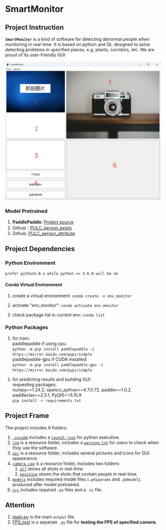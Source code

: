 # SmartMonitor

## Project Instruction

***`SmartMonitor`*** is a kind of software for detecting abnormal people when monitoring in real-time. It is based on python and Qt, designed to solve detecting problems in specified places, e.g. plants, corridors, etc. We are proud of its user-friendly GUI:  

![SmartMonitor GUI](pic\SmartMonitor_GUI.png "SmartMonitor GUI")

### Model Pretrained

1. **PaddlePaddle**: [Project source](https://aistudio.baidu.com/aistudio/projectdetail/4094475?channel=0&channelType=0&2.sUid=3098242&shared=1&ts=1679025062935 "Open-source project on Baidu PaddlePaddle")
2. Github：[PULC_person_exists](https://github.com/PaddlePaddle/PaddleClas/blob/release/2.4/docs/zh_CN/PULC/PULC_person_exists.md)  
3. Github: [PULC_person_attribute](https://github.com/PaddlePaddle/PaddleClas/blob/release/2.5/docs/zh_CN/models/PULC/PULC_person_attribute.md)

## Project Dependencies

### Python Environment

    prefer python3.8.x while python >= 3.6.0 will be ok

#### Conda Virtual Environment

1. create a virtual environment:
    `conda create -n env_monitor`

2. activate "env_monitor":
    `conda activate env_monitor`

3. check package list in current env:
    `conda list`

### Python Packages

1. for train:  
    paddlepaddle if using cpu:  
    `python -m pip install paddlepaddle -i https://mirror.baidu.com/pypi/simple`  
    paddlepaddle-gpu if CUDA installed:  
    `python -m pip install paddlepaddle-gpu -i https://mirror.baidu.com/pypi/simple`

2. for predicting results and building GUI:  
    requesting packages:  
    numpy==1.24.2, opencv_python==4.7.0.72, paddle==1.0.2, paddleclas==2.5.1, PyQt5==5.15.9  
    `pip install -r requirements.txt`

## Project Frame

The project includes 6 folders:  

1. [`.vscode`](.vscode) includes a [`launch.json`](.vscode\launch.json) for python executive.
2. [`log`](log) is a resource folder, includes a [`warning.txt`](log\warning.txt) for users to check when they use the software.  
3. [`pic`](pic) is a resource folder, includes several pictures and icons for GUI appearance.  
4. [`camera_cap`](camera_cap) is a resource folder, includes two folders:  
    1. [`all`](camera_cap\all) stores all shots in real-time.
    2. [`positive`](camera_cap\positive) stores the shots that contain people in real-time.
5. [`models`](models) includes required model files (`.pdiparams` and `.pdmodel`), produced after model pretrained.  
6. [`src`](src) includes required `.py` files and a `.ui` file.

## Attention

1. [main.py](src\main.py) is the main `output` file.  
2. [FPS_test](src\FPS_test.py) is a separate `.py` file for **testing the FPS of specified camera**.  
